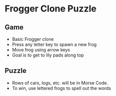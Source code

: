 # Frogger Clone Puzzle

## Game

* Basic Frogger clone
* Press any letter key to spawn a new frog
* Move frog using arrow keys
* Goal is to get to lily pads along top

## Puzzle
* Rows of cars, logs, etc. will be in Morse Code.
* To win, use lettered frogs to spell out the words
